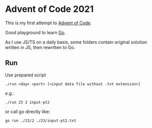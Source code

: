 # Advent of Code 2021

This is my first attempt to [Advent of Code](https://adventofcode.com/).

Good playground to learn [Go](https://go.dev/).

As I use JS/TS on a daily basis, some folders contain original solution written
in JS, then rewritten to Go.

## Run

Use prepared script
```
./run <day> <part> [<input data file without .txt extension>]
```

e.g.:
```
./run 23 2 input-pt2
```

or call go directly like:
```
go run ./23/2 ./23/input-pt2.txt
```
